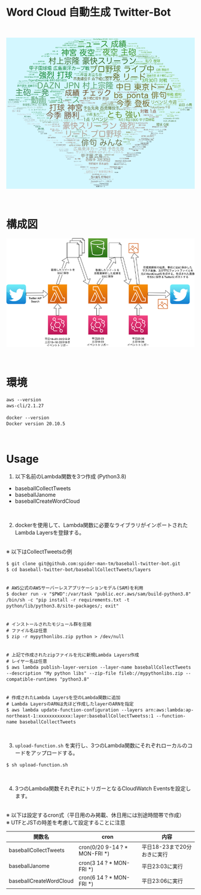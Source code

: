 Word Cloud 自動生成 Twitter-Bot
====

<br />

![fig1](./readme-image/image.png)

<br />

# 構成図
![fig2](./readme-image/architect.png)

<br />

# 環境

```
aws --version
aws-cli/2.1.27

docker --version
Docker version 20.10.5
```

<br />

# Usage

1. 以下名前のLambda関数を3つ作成 (Python3.8)
- baseballCollectTweets
- baseballJanome
- baseballCreateWordCloud

<br>

2. dockerを使用して、Lambda関数に必要なライブラリがインポートされたLambda Layersを登録する。

<br />
※ 以下はCollectTweetsの例

```
$ git clone git@github.com:spider-man-tm/baseball-twitter-bot.git
$ cd baseball-twitter-bot/baseballCollectTweets/layers


# AWS公式のAWSサーバーレスアプリケーションモデル(SAM)を利用
$ docker run -v "$PWD":/var/task "public.ecr.aws/sam/build-python3.8" /bin/sh -c "pip install -r requirements.txt -t python/lib/python3.8/site-packages/; exit"


# インストールされたモジュール群を圧縮
# ファイル名は任意
$ zip -r mypythonlibs.zip python > /dev/null


# 上記で作成されたzipファイルを元に新規Lambda Layers作成
# レイヤー名は任意
$ aws lambda publish-layer-version --layer-name baseballCollectTweets --description "My python libs" --zip-file fileb://mypythonlibs.zip --compatible-runtimes "python3.8"


# 作成されたLambda Layersを空のLambda関数に追加
# Lambda LayersのARNは先ほど作成したlayerのARNを指定
$ aws lambda update-function-configuration --layers arn:aws:lambda:ap-northeast-1:xxxxxxxxxxxx:layer:baseballCollectTweetss:1 --function-name baseballCollectTweets
```

<br />

3. `upload-function.sh` を実行し、3つのLambda関数にそれぞれローカルのコードをアップロードする。

```
$ sh upload-function.sh
```

<br />

4. 3つのLambda関数それぞれにトリガーとなるCloudWatch Eventsを設定します。

<br />
※ 以下は設定するcron式（平日用のみ掲載、休日用には別途時間帯で作成）<br />
※ UTFとJSTの時差を考慮して設定することに注意<br />

| 関数名 | cron | 内容 |
| -- | -- | -- |
| baseballCollectTweets | cron(0/20 9-14 ? * MON-FRI *) | 平日18-23まで20分おきに実行 |
| baseballJanome | cron(3 14 ? * MON-FRI *) | 平日23:03に実行 |
| baseballCreateWordCloud | cron(6 14 ? * MON-FRI *) | 平日23:06に実行 |

